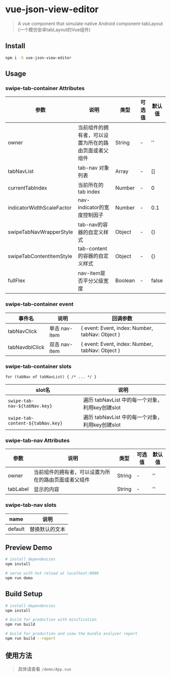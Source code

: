 # vue-json-view-editor

> A vue component that simulate native Android component-tabLayout (一个模仿安卓tabLayout的Vue组件)

## Install

```bash
npm i -S vue-json-view-editor
```

## Usage

### swipe-tab-container Attributes

| 参数 | 说明 | 类型 | 可选值 | 默认值 |
| ---- | --- | --- | ---- | ----- |
| owner | 当前组件的拥有者，可以设置为所在的路由页面或者父组件 | String | - | '' |
| tabNavList | tab-nav 对象列表 | Array | - | [] |
| currentTabIndex | 当前所在的tab index | Number | - | 0 |
| indicatorWidthScaleFactor | nav-indicator的宽度控制因子 | Number | - | 0.1 |
| swipeTabNavWrapperStyle | tab-nav的容器的自定义样式 | Object | - | {} |
| swipeTabContentItemStyle | tab-content的容器的自定义样式 | Object | - | {} |
| fullFlex | nav-item是否平分父级宽度 | Boolean | - | false |

### swipe-tab-container event

| 事件名 | 说明 | 回调参数 |
| ---- | --- | ----- |
| tabNavClick | 单击 nav-item | { event: Event, index: Number, tabNav: Object } |
| tabNavdblClick | 双击 nav-item | { event: Event, index: Number, tabNav: Object } |

### swipe-tab-container slots

```
for (tabNav of tabNavList) { /* ... */ }
```

| slot名 | 说明 |
| ---- | --- |
| `swipe-tab-nav-${tabNav.key}` | 遍历 tabNavList 中的每一个对象，利用key创建slot |
| `swipe-tab-content-${tabNav.key}` | 遍历 tabNavList 中的每一个对象，利用key创建slot |

### swipe-tab-nav Attributes

| 参数 | 说明 | 类型 | 可选值 | 默认值 |
| ---- | --- | --- | ---- | ----- |
| owner | 当前组件的拥有者，可以设置为所在的路由页面或者父组件 | String | - | '' |
| tabLabel | 显示的内容 | String | - | '' |

### swipe-tab-nav slots

| name | 说明 |
| ---- | --- |
| default | 替换默认的文本 |

## Preview Demo

```bash
# install dependencies
npm install

# serve with hot reload at localhost:8080
npm run demo
```

## Build Setup

``` bash
# install dependencies
npm install

# build for production with minification
npm run build

# build for production and view the bundle analyzer report
npm run build --report
```

## 使用方法

> 具体请查看 `/demo/App.vue`
